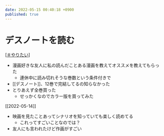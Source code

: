 ```yaml
---
date: 2022-05-15 00:40:18 +0900
published: true
---
```


# デスノートを読む

[[＃やりたい]]

- 漫画好きな友人に私の読んだことある漫画を教えてオススメを教えてもらった
  - 連休中に読み切れそうな巻数という条件付きで
- [[デスノート]]、12巻で完結してるの知らなかった
- とりあえず全巻買った
  - せっかくなのでカラー版を買ってみた

[[2022-05-14]]

- 映画を見たことあってシナリオを知っていても楽しく読めてる
  - これってすごいことなのでは？
- 友人にも言われたけど作画がすごい

[//begin]: # "Autogenerated link references for markdown compatibility"
[＃やりたい]: ＃やりたい "＃やりたい"
[//end]: # "Autogenerated link references"